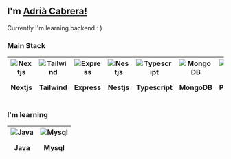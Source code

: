 ## I'm [Adrià Cabrera!](https://github.com/Luqueee/)
Currently I'm learning backend : )


### Main Stack
|  <div><img src="https://skillicons.dev/icons?i=nextjs" alt="Nextjs" /> <p>Nextjs</p> </div> | <div><img src="https://skillicons.dev/icons?i=tailwind" alt="Tailwind" /> <p>Tailwind</p> </div> | <div><img src="https://skillicons.dev/icons?i=express" alt="Express" /> <p>Express</p> </div> | <div><img src="https://skillicons.dev/icons?i=nestjs" alt="Nestjs" /> <p>Nestjs</p> </div> | <div><img src="https://skillicons.dev/icons?i=typescript" alt="Typescript" /> <p>Typescript</p> </div> | <div><img src="https://skillicons.dev/icons?i=mongodb" alt="MongoDB" /> <p>MongoDB</p> </div> |<div><img src="https://skillicons.dev/icons?i=postgres" alt="Postgres" /> <p>Postgres</p> </div> |  <div><img src="https://skillicons.dev/icons?i=redis" alt="Redis" /> <p>Redis</p> </div> |  <div><img src="https://skillicons.dev/icons?i=docker" alt="Docker" /> <p>Docker</p> </div> |
| --- | --- | --- | --- | --- | --- | --- | --- | --- | 

### I'm learning
| <div><img src="https://skillicons.dev/icons?i=java" alt="Java" /> <p>Java</p> </div> | <div><img src="https://skillicons.dev/icons?i=mysql" alt="Mysql" /> <p>Mysql</p> </div> |
| --- | --- |

